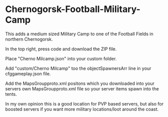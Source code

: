 # Chernogorsk-Football-Military-Camp
This adds a medium sized Military Camp to one of the Football Fields in northern Chernogorsk.

In the top right, press code and download the ZIP file. 

Place "Cherno Milcamp.json" into your custom folder. 

Add "custom/Cherno Milcamp" too the objectSpawnersArr line in your cfggameplay.json file.

Add the MapsGroupproto.xml positons which you downloaded into your servers own MapsGroupproto.xml file so your server items spawn into the tents.

In my own opinion this is a good location for PVP based servers, but also for boosted servers if you want more military locations/loot around the coast.
